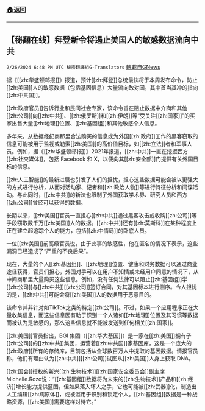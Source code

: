###  [:house:返回](README.md)
---


## 【秘翻在线】拜登新令将遏止美国人的敏感数据流向中共
`2/26/2024 6:48 PM UTC 秘密翻譯組G-Translators` [轉載自GNews](https://gnews.org/articles/2343037)



据《[[zh:华盛顿邮报]]》报道，预计[[zh:拜登]]总统最快将于本周发布命令，防止[[zh:美国]]人的敏感数据（包括基因信息）大量流向敌对国，其中首当其冲的指向[[zh:中共国]]。

[[zh:政府官员]]告诉行业和民间社会专家，该命令旨在阻止数据中介商和其他[[zh:公司]]向[[zh:中共]]、[[zh:俄罗斯]]和[[zh:伊朗]]等“受关注[[zh:国家]]”的买家出售大量[[zh:地理]]位置、[[zh:基因组]]和其他敏感个人信息。

多年来，从数据经纪商那里合法购买的信息或为外国[[zh:政府]]工作的黑客窃取的信息可能被用于监视或勒索[[zh:美国]]的高价值目标，如[[zh:立法]]者和军事人员。例如，据《[[zh:华盛顿邮报]]》2021年报道，[[zh:中共]]一直在挖掘西方[[zh:社交媒体]]，包括 Facebook 和 X，以便向其[[zh:安全部]]门提供有关外国目标的信息。

[[zh:人工智能]]的最新进展也引发了人们的担忧，担心这些数据可能会被以更强大的方式进行分析，从而对活动家、记者和[[zh:政治人物]]等进行特征分析和间谍活动。与此同时，[[zh:中共]]的新法也限制了外国获取学术界、研究人员和西方[[zh:公司]]曾经可以获得的数据。

长期以来，[[zh:美国]]官员一直担心[[zh:中共]]通过黑客攻击或收购[[zh:公司]]等手段窃取数千万[[zh:美国]]人的数据。[[zh:中共]]还有[[zh:莫斯科]]在某种程度上正在建立起追踪个人的能力，包括[[zh:中情局]]的卧底人员。

一位[[zh:美国]]前高级官员说，由于此事的敏感性，他在匿名的情况下表示，这些漏洞已经造成了“严重的不良后果”。

现在，大量的个人[[zh:基因组]]、[[zh:地理]]位置、健康和财务数据可以通过商业途径获得，官员们担心，外国对手可以在用户不知情或未经用户同意的情况下，从中间商那里大量购买这些信息。例如，没有任何法律可以阻止[[zh:基因组]]学[[zh:公司]]与[[zh:中共]][[zh:公司]]签订合同，对其基因标本进行测序。令人担忧的是，[[zh:中共]]可能会将[[zh:美国]]人的数据用于恶意目的。

该命令并非针对如TikTok之类的特定[[zh:公司]]。不过，如果一个应用程序正在大量收集信息，而这些信息因有助于识别一个人诸如[[zh:地理]]位置及其习惯等数据而被认为是敏感的，那么这些信息就不能被发送到任何相关[[zh:国家]]。

[[zh:美国]]官员指出，BGI 集团（[[zh:华大基因]]）是一家在[[zh:美国]]拥有子[[zh:公司]]的[[zh:中共]]集团，运营着[[zh:中共国]]家基因库，这是一个庞大的[[zh:政府]]所有的存储库，目前包括从全球数百万人中提取的基因数据。情报官员称，他们有理由认为[[zh:中共]][[zh:公司]]试图从[[zh:美国]]人身上获取 DNA。

[[zh:国会]]授权的新兴[[zh:生物技术]][[zh:国家安全委员会]]副主席Michelle.Rozo说：“[[zh:基因组]]数据将为未来的[[zh:生物技术]]产品和[[zh:经济]]增长能力提供蓝图，但如果落入坏人之手，它也可能被[[zh:武器]]化，制造出人工编辑[[zh:病原体]]，或被滥用于识别和锁定个人。[[zh:基因组]]数据是一种战略资源，[[zh:美国]]需要这样对待它。”
